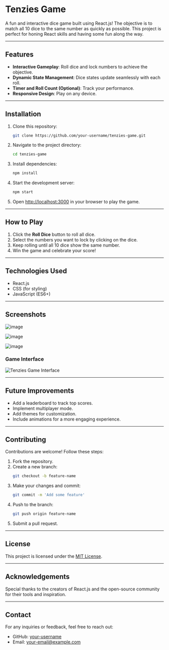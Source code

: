 # Tenzies Game

A fun and interactive dice game built using React.js! The objective is to match all 10 dice to the same number as quickly as possible. This project is perfect for honing React skills and having some fun along the way.

---

## Features

- **Interactive Gameplay**: Roll dice and lock numbers to achieve the objective.
- **Dynamic State Management**: Dice states update seamlessly with each roll.
- **Timer and Roll Count (Optional)**: Track your performance.
- **Responsive Design**: Play on any device.

---

## Installation

1. Clone this repository:
   ```bash
   git clone https://github.com/your-username/tenzies-game.git
   ```
2. Navigate to the project directory:
   ```bash
   cd tenzies-game
   ```
3. Install dependencies:
   ```bash
   npm install
   ```
4. Start the development server:
   ```bash
   npm start
   ```
5. Open [http://localhost:3000](http://localhost:3000) in your browser to play the game.

---

## How to Play

1. Click the **Roll Dice** button to roll all dice.
2. Select the numbers you want to lock by clicking on the dice.
3. Keep rolling until all 10 dice show the same number.
4. Win the game and celebrate your score!

---

## Technologies Used

- React.js
- CSS (for styling)
- JavaScript (ES6+)

---

## Screenshots

![image](https://github.com/user-attachments/assets/bada880b-09b6-4da8-8607-64ce2ed69895)

![image](https://github.com/user-attachments/assets/e10a8798-bca9-454f-9e01-fdfa914842de)

![image](https://github.com/user-attachments/assets/fba8b5c0-d988-4f48-a304-5511670ceda8)


### Game Interface
![Tenzies Game Interface](https://via.placeholder.com/800x400.png?text=Add+Screenshot+Here)

---

## Future Improvements

- Add a leaderboard to track top scores.
- Implement multiplayer mode.
- Add themes for customization.
- Include animations for a more engaging experience.

---

## Contributing

Contributions are welcome! Follow these steps:

1. Fork the repository.
2. Create a new branch:
   ```bash
   git checkout -b feature-name
   ```
3. Make your changes and commit:
   ```bash
   git commit -m 'Add some feature'
   ```
4. Push to the branch:
   ```bash
   git push origin feature-name
   ```
5. Submit a pull request.

---

## License

This project is licensed under the [MIT License](LICENSE).

---

## Acknowledgements

Special thanks to the creators of React.js and the open-source community for their tools and inspiration.

---

## Contact

For any inquiries or feedback, feel free to reach out:

- GitHub: [your-username](https://github.com/your-username)
- Email: your-email@example.com

